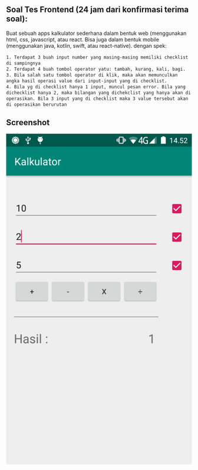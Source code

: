 Soal Tes Frontend  (24 jam dari konfirmasi terima soal):
--
Buat sebuah apps kalkulator sederhana dalam bentuk web (menggunakan html, css, javascript, atau  react. Bisa juga dalam bentuk mobile (menggunakan java, kotlin, swift, atau react-native). dengan spek:

    1. Terdapat 3 buah input number yang masing-masing memiliki checklist di sampingnya
    2. Terdapat 4 buah tombol operator yatu: tambah, kurang, kali, bagi.
    3. Bila salah satu tombol operator di klik, maka akan memunculkan angka hasil operasi value dari input-input yang di checklist.
    4. Bila yg di checklist hanya 1 input, muncul pesan error. Bila yang dichecklist hanya 2, maka bilangan yang dichekclist yang hanya akan di operasikan. Bila 3 input yang di checklist maka 3 value tersebut akan di operasikan berurutan

Screenshot
--

![screen shot](wew.png)
